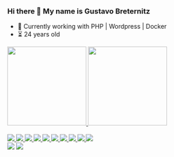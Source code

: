 ### Hi there 👋 My name is Gustavo Breternitz

- 🔭 Currently working with PHP | Wordpress | Docker 
- ⏳ 24 years old

<div>
  <a href="https://github.com/GustavoBreternitz">
  <img loading="lazy" height="180em" src="https://github-readme-stats.vercel.app/api/top-langs/?username=GustavoBreternitz&layout=compact&langs_count=7&theme=dracula"/>
  <img loading="lazy" height="180em" src="https://github-readme-stats.vercel.app/api?username=GustavoBreternitz&show_icons=true&theme=dracula&include_all_commits=true&count_private=true"/>
</div>

<div style="display: inline_block"></br>
  <img src="https://cdn.jsdelivr.net/gh/devicons/devicon/icons/php/php-original.svg" />
  <img src="https://cdn.jsdelivr.net/gh/devicons/devicon/icons/wordpress/wordpress-plain.svg" />
  <img src="https://cdn.jsdelivr.net/gh/devicons/devicon/icons/javascript/javascript-original.svg" />
  <img src="https://cdn.jsdelivr.net/gh/devicons/devicon/icons/git/git-original.svg" />
  <img src="https://cdn.jsdelivr.net/gh/devicons/devicon/icons/laravel/laravel-plain-wordmark.svg" />
  <img src="https://cdn.jsdelivr.net/gh/devicons/devicon/icons/docker/docker-original-wordmark.svg" />
  <img src="https://cdn.jsdelivr.net/gh/devicons/devicon/icons/linux/linux-original.svg" />
  <img src="https://cdn.jsdelivr.net/gh/devicons/devicon/icons/apache/apache-line-wordmark.svg" />
  <img src="https://cdn.jsdelivr.net/gh/devicons/devicon/icons/html5/html5-original-wordmark.svg" />
  <img src="https://cdn.jsdelivr.net/gh/devicons/devicon/icons/css3/css3-original-wordmark.svg" />       
</div>

<div> 
  <a href="https://www.linkedin.com/in/gustavo-breternitz-9b83901ba/" target="_blank"><img src="https://img.shields.io/badge/-LinkedIn-%230077B5?style=for-the-badge&logo=linkedin&logoColor=white"></a> 
  <a href= "mailto:breternitzgustavo@gmail.com" target="_blank"><img src="https://img.shields.io/badge/-Gmail-fc0328?style=for-the-badge&logo=gmail&logoColor=white"></a>
</div>
